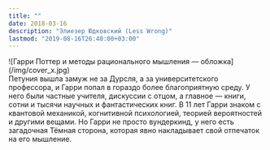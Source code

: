 ```yaml
---
title: ""
date: 2018-03-16
description: "Элиезер Юдковский (Less Wrong)"
lastmod: "2019-08-16T26:40:00+03:00"
---
```

<div class="fr ph3">![Гарри Поттер и методы рационального мышления — обложка](/img/cover_x.jpg)</div>Петуния вышла замуж не за Дурсля, а за университетского профессора, и Гарри попал в гораздо более благоприятную среду. У него были частные учителя, дискуссии с отцом, а главное — книги, сотни и тысячи научных и фантастических книг. В 11 лет Гарри знаком с квантовой механикой, когнитивной психологией, теорией вероятностей и другими вещами. Но Гарри не просто вундеркинд, у него есть загадочная Тёмная сторона, которая явно накладывает свой отпечаток на его мышление.


